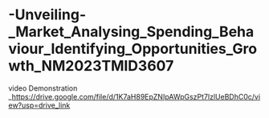 
# -Unveiling-_Market_Analysing_Spending_Behaviour_Identifying_Opportunities_Growth_NM2023TMID3607
video Demonstration _https://drive.google.com/file/d/1K7aH89EpZNIpAWpGszPt7lzlUeBDhC0c/view?usp=drive_link
